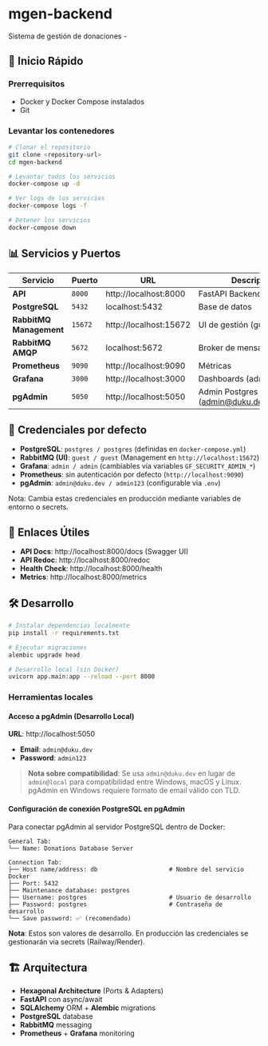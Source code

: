 # mgen-backend

Sistema de gestión de donaciones - 

## 🚀 Inicio Rápido

### Prerrequisitos
- Docker y Docker Compose instalados
- Git

### Levantar los contenedores

```bash
# Clonar el repositorio
git clone <repository-url>
cd mgen-backend

# Levantar todos los servicios
docker-compose up -d

# Ver logs de los servicios
docker-compose logs -f

# Detener los servicios
docker-compose down
```

## 📊 Servicios y Puertos

| Servicio | Puerto | URL | Descripción |
|----------|---------|-----|-------------|
| **API** | `8000` | http://localhost:8000 | FastAPI Backend |
| **PostgreSQL** | `5432` | localhost:5432 | Base de datos |
| **RabbitMQ Management** | `15672` | http://localhost:15672 | UI de gestión (guest/guest) |
| **RabbitMQ AMQP** | `5672` | localhost:5672 | Broker de mensajes |
| **Prometheus** | `9090` | http://localhost:9090 | Métricas |
| **Grafana** | `3000` | http://localhost:3000 | Dashboards (admin/admin) |
| **pgAdmin** | `5050` | http://localhost:5050 | Admin Postgres (admin@duku.dev/admin123) |

## 🔐 Credenciales por defecto

- **PostgreSQL**: `postgres / postgres` (definidas en `docker-compose.yml`)
- **RabbitMQ (UI)**: `guest / guest` (Management en `http://localhost:15672`)
- **Grafana**: `admin / admin` (cambiables vía variables `GF_SECURITY_ADMIN_*`)
- **Prometheus**: sin autenticación por defecto (`http://localhost:9090`)
- **pgAdmin**: `admin@duku.dev / admin123` (configurable via `.env`)

Nota: Cambia estas credenciales en producción mediante variables de entorno o secrets.

## 🔗 Enlaces Útiles

- **API Docs**: http://localhost:8000/docs (Swagger UI)
- **API Redoc**: http://localhost:8000/redoc
- **Health Check**: http://localhost:8000/health
- **Metrics**: http://localhost:8000/metrics

## 🛠️ Desarrollo

```bash
# Instalar dependencias localmente
pip install -r requirements.txt

# Ejecutar migraciones
alembic upgrade head

# Desarrollo local (sin Docker)
uvicorn app.main:app --reload --port 8000
```

### Herramientas locales

#### Acceso a pgAdmin (Desarrollo Local)

**URL**: http://localhost:5050
- **Email**: `admin@duku.dev`
- **Password**: `admin123`

> **Nota sobre compatibilidad**: Se usa `admin@duku.dev` en lugar de `admin@local` para compatibilidad entre Windows, macOS y Linux. pgAdmin en Windows requiere formato de email válido con TLD.

#### Configuración de conexión PostgreSQL en pgAdmin

Para conectar pgAdmin al servidor PostgreSQL dentro de Docker:

```
General Tab:
└── Name: Donations Database Server

Connection Tab:
├── Host name/address: db                    # Nombre del servicio Docker
├── Port: 5432
├── Maintenance database: postgres
├── Username: postgres                       # Usuario de desarrollo
├── Password: postgres                       # Contraseña de desarrollo
└── Save password: ✅ (recomendado)
```

**Nota**: Estos son valores de desarrollo. En producción las credenciales se gestionarán via secrets (Railway/Render).

## 🏗️ Arquitectura

- **Hexagonal Architecture** (Ports & Adapters)
- **FastAPI** con async/await
- **SQLAlchemy** ORM + **Alembic** migrations
- **PostgreSQL** database
- **RabbitMQ** messaging
- **Prometheus** + **Grafana** monitoring